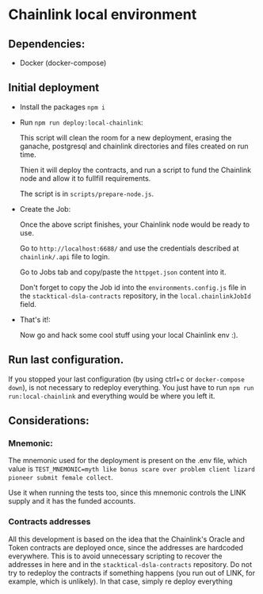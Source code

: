 # Chainlink local environment
## Dependencies:
- Docker (docker-compose)
## Initial deployment
- Install the packages ```npm i```
- Run ```npm run deploy:local-chainlink```: 

    This script will clean the room for a new deployment, erasing the ganache, postgresql and chainlink directories and files created on run time.
     
    Thien it will deploy the contracts, and run a script to fund the Chainlink node and allow it to fullfill requirements. 
    
    The script is in ```scripts/prepare-node.js```.  

- Create the Job:

    Once the above script finishes, your Chainlink node would be ready to use.
    
    Go to ```http://localhost:6688/``` and use the credentials described at ```chainlink/.api``` file to login.

    Go to Jobs tab and copy/paste the ```httpget.json``` content into it.
    
    Don't forget to copy the Job id into the ```environments.config.js``` file in the ```stacktical-dsla-contracts``` repository, in the ```local.chainlinkJobId``` field.
    
- That's it!:

    Now go and hack some cool stuff using your local Chainlink env :).

## Run last configuration.

If you stopped your last configuration (by using ctrl+c or ```docker-compose down```), is not necessary to redeploy everything. 
You just have to run ```npm run run:local-chainlink``` and everything would be where you left it.

## Considerations:
### Mnemonic:
The mnemonic used for the deployment is present on the .env file, which value is ```TEST_MNEMONIC=myth like bonus scare over problem client lizard pioneer submit female collect```.

Use it when running the tests too, since this mnemonic controls the LINK supply and it has the funded accounts.
### Contracts addresses

All this development is based on the idea that the Chainlink's Oracle and Token contracts are deployed once, since the addresses
are hardcoded everywhere. This is to avoid unnecessary scripting to recover the addresses in here and in the ```stacktical-dsla-contracts``` repository.
Do not try to redeploy the contracts if something happens (you run out of LINK, for example, which is unlikely). In that case, simply re deploy everything

